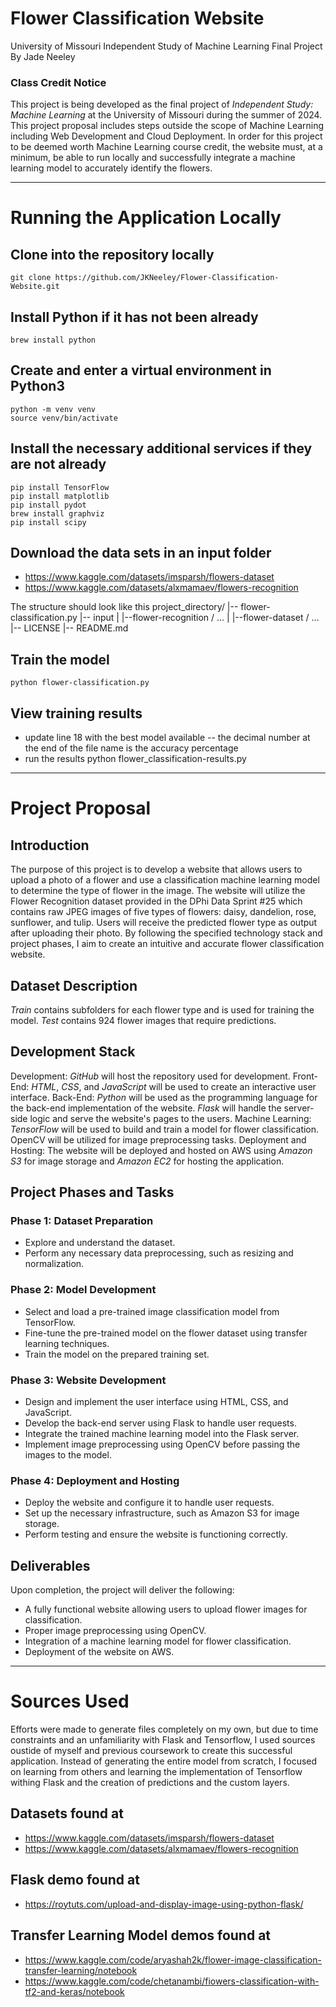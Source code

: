 # Flower Classification Website
University of Missouri Independent Study of Machine Learning Final Project
By Jade Neeley

### Class Credit Notice
This project is being developed as the final project of _Independent Study: Machine Learning_ at the University of Missouri during the summer of 2024. This project proposal includes steps outside the scope of Machine Learning including Web Development and Cloud Deployment. In order for this project to be deemed worth Machine Learning course credit, the website must, at a minimum, be able to run locally and successfully integrate a machine learning model to accurately identify the flowers.

__________________

# Running the Application Locally

## Clone into the repository locally
    git clone https://github.com/JKNeeley/Flower-Classification-Website.git

## Install Python if it has not been already
    brew install python

## Create and enter a virtual environment in Python3
    python -m venv venv
    source venv/bin/activate

## Install the necessary additional services if they are not already
    pip install TensorFlow
    pip install matplotlib
    pip install pydot
    brew install graphviz
    pip install scipy

## Download the data sets in an input folder
 - https://www.kaggle.com/datasets/imsparsh/flowers-dataset
 - https://www.kaggle.com/datasets/alxmamaev/flowers-recognition

 The structure should look like this 
    project_directory/
    |-- flower-classification.py
    |-- input
    |   |--flower-recognition / ...
    |   |--flower-dataset / ...
    |-- LICENSE
    |-- README.md

## Train the model 
    python flower-classification.py

## View training results
- update line 18 with the best model available
-- the decimal number at the end of the file name is the accuracy percentage
- run the results
    python flower_classification-results.py
__________________

# Project Proposal

## Introduction
The purpose of this project is to develop a website that allows users to upload a photo of a flower and use a classification machine learning model to determine the type of flower in the image. The website will utilize the Flower Recognition dataset provided in the DPhi Data Sprint #25 which contains raw JPEG images of five types of flowers: daisy, dandelion, rose, sunflower, and tulip. Users will receive the predicted flower type as output after uploading their photo. By following the specified technology stack and project phases, I aim to create an intuitive and accurate flower classification website.

## Dataset Description
_Train_ contains subfolders for each flower type and is used for training the model.
_Test_ contains 924 flower images that require predictions. 

## Development Stack
Development: _GitHub_ will host the repository used for development.
Front-End: _HTML_, _CSS_, and _JavaScript_ will be used to create an interactive user interface.
Back-End: _Python_ will be used as the programming language for the back-end implementation of the website. _Flask_ will handle the server-side logic and serve the website's pages to the users.
Machine Learning: _TensorFlow_ will be used to build and train a model for flower classification. OpenCV will be utilized for image preprocessing tasks.
Deployment and Hosting: The website will be deployed and hosted on AWS using _Amazon S3_ for image storage and _Amazon EC2_ for hosting the application. 

## Project Phases and Tasks
### Phase 1: Dataset Preparation
- Explore and understand the dataset.
- Perform any necessary data preprocessing, such as resizing and normalization.
### Phase 2: Model Development
- Select and load a pre-trained image classification model from TensorFlow.
- Fine-tune the pre-trained model on the flower dataset using transfer learning techniques.
- Train the model on the prepared training set.
### Phase 3: Website Development 
- Design and implement the user interface using HTML, CSS, and JavaScript.
- Develop the back-end server using Flask to handle user requests.
- Integrate the trained machine learning model into the Flask server.
- Implement image preprocessing using OpenCV before passing the images to the model.
### Phase 4: Deployment and Hosting
- Deploy the website and configure it to handle user requests.
- Set up the necessary infrastructure, such as Amazon S3 for image storage.
- Perform testing and ensure the website is functioning correctly.

## Deliverables
Upon completion, the project will deliver the following:
- A fully functional website allowing users to upload flower images for classification.
- Proper image preprocessing using OpenCV.
- Integration of a machine learning model for flower classification.
- Deployment of the website on AWS.

__________________

# Sources Used

Efforts were made to generate files completely on my own, but due to time constraints and an unfamiliarity with Flask and Tensorflow, I used sources oustide of myself and previous coursework to create this successful application. Instead of generating the entire model from scratch, I focused on learning from others and learning the implementation of Tensorflow withing Flask and the creation of predictions and the custom layers.

## Datasets found at
 - https://www.kaggle.com/datasets/imsparsh/flowers-dataset
 - https://www.kaggle.com/datasets/alxmamaev/flowers-recognition

## Flask demo found at 
- https://roytuts.com/upload-and-display-image-using-python-flask/

## Transfer Learning Model demos found at 
- https://www.kaggle.com/code/aryashah2k/flower-image-classification-transfer-learning/notebook
- https://www.kaggle.com/code/chetanambi/fiowers-classification-with-tf2-and-keras/notebook
